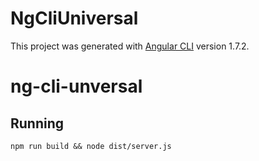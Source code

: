 # NgCliUniversal

This project was generated with [Angular CLI](https://github.com/angular/angular-cli) version 1.7.2.

# ng-cli-unversal

## Running
```
npm run build && node dist/server.js
```